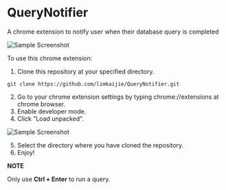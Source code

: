 # QueryNotifier
A chrome extension to notify user when their database query is completed

![Sample Screenshot](https://github.com/limkaijie/QueryNotifier/blob/master/screenshots/screenshot1.png)

To use this chrome extension:
1. Clone this repository at your specified directory.
```
git clone https://github.com/limkaijie/QueryNotifier.git
```
2. Go to your chrome extension settings by typing chrome://extensions at chrome browser.
3. Enable developer mode.
4. Click "Load unpacked".

![Sample Screenshot](https://github.com/limkaijie/QueryNotifier/blob/master/screenshots/screenshot2.png)

5. Select the directory where you have cloned the repository.
6. Enjoy!


**NOTE**

Only use **Ctrl + Enter** to run a query.



